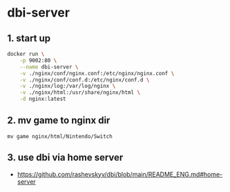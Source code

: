 # dbi-server

## 1. start up

```bash
docker run \
    -p 9002:80 \
    --name dbi-server \
    -v ./nginx/conf/nginx.conf:/etc/nginx/nginx.conf \
    -v ./nginx/conf/conf.d:/etc/nginx/conf.d \
    -v ./nginx/log:/var/log/nginx \
    -v ./nginx/html:/usr/share/nginx/html \
    -d nginx:latest
```

## 2. mv game to nginx dir

```
mv game nginx/html/Nintendo/Switch
```

## 3. use dbi via home server

- https://github.com/rashevskyv/dbi/blob/main/README_ENG.md#home-server
